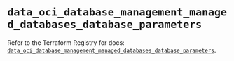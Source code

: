 # `data_oci_database_management_managed_databases_database_parameters`

Refer to the Terraform Registry for docs: [`data_oci_database_management_managed_databases_database_parameters`](https://registry.terraform.io/providers/oracle/oci/6.18.0/docs/data-sources/database_management_managed_databases_database_parameters).

